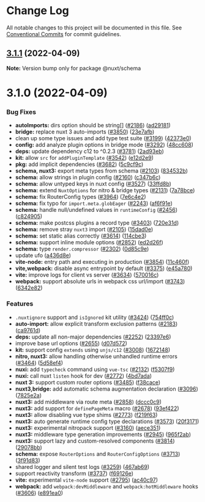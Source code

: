 # Change Log

All notable changes to this project will be documented in this file.
See [Conventional Commits](https://conventionalcommits.org) for commit guidelines.

## [3.1.1](https://github.com/nuxt/framework/compare/@nuxt/schema@3.1.0...@nuxt/schema@3.1.1) (2022-04-09)

**Note:** Version bump only for package @nuxt/schema





# 3.1.0 (2022-04-09)


### Bug Fixes

* **autoImports:** dirs option should be string[] ([#2186](https://github.com/nuxt/framework/issues/2186)) ([ad29181](https://github.com/nuxt/framework/commit/ad2918195b18d8606952f2e9d288dc3f2eb424ee))
* **bridge:** replace nuxt 3 auto-imports ([#3850](https://github.com/nuxt/framework/issues/3850)) ([23e7afb](https://github.com/nuxt/framework/commit/23e7afb5eccf50155a5ff775791a0b5d967ffda3))
* clean up some type issues and add type test suite ([#3199](https://github.com/nuxt/framework/issues/3199)) ([42373e0](https://github.com/nuxt/framework/commit/42373e060d61d47e9c94313c273c297656d3af22))
* **config:** add analyze plugin options in bridge mode ([#3292](https://github.com/nuxt/framework/issues/3292)) ([48cc608](https://github.com/nuxt/framework/commit/48cc6086e46fefd23e0d4f3d17b9759a6b8cbbf2))
* **deps:** update dependency c12 to ^0.2.3 ([#3781](https://github.com/nuxt/framework/issues/3781)) ([2ad93eb](https://github.com/nuxt/framework/commit/2ad93eb34db6dc1a1c1b077fa4de20cb3e9c4b2d))
* **kit:** allow `src` for `addPluginTemplate` ([#3542](https://github.com/nuxt/framework/issues/3542)) ([e12d2e9](https://github.com/nuxt/framework/commit/e12d2e9405a877c871418051e496f37dad0510a2))
* **pkg:** add implicit dependencies ([#3682](https://github.com/nuxt/framework/issues/3682)) ([5c9cf9c](https://github.com/nuxt/framework/commit/5c9cf9cf9e308b7556742e69601a6fde3be191c2))
* **schema, nuxt3:** export meta types from schema ([#2103](https://github.com/nuxt/framework/issues/2103)) ([834532b](https://github.com/nuxt/framework/commit/834532bf71439338b179b0a633f5446c58181d9a))
* **schema:** allow strings in plugin config ([#2160](https://github.com/nuxt/framework/issues/2160)) ([c347b6c](https://github.com/nuxt/framework/commit/c347b6cc8afe49068ddc0aaf48aa3cf8c83c4e68))
* **schema:** allow untyped keys in nuxt config ([#3527](https://github.com/nuxt/framework/issues/3527)) ([33ffd8b](https://github.com/nuxt/framework/commit/33ffd8be0a4725d03ee745520f845060ee0e1a22))
* **schema:** extend `NuxtOptions` for nitro & bridge types ([#2131](https://github.com/nuxt/framework/issues/2131)) ([7a78bce](https://github.com/nuxt/framework/commit/7a78bce44965a51942dbfe9d924b4f941c304f33))
* **schema:** fix RouterConfig types ([#3964](https://github.com/nuxt/framework/issues/3964)) ([7e6c4e2](https://github.com/nuxt/framework/commit/7e6c4e2d5bbb27f0fda38b4c6f1b0462e8d83416))
* **schema:** fix typo for `import.meta.globEager` ([#2243](https://github.com/nuxt/framework/issues/2243)) ([af6f91e](https://github.com/nuxt/framework/commit/af6f91e8fee2ec0542706bcd2dc661483fafae4f))
* **schema:** handle null/undefined values in `runtimeConfig` ([#2456](https://github.com/nuxt/framework/issues/2456)) ([c824905](https://github.com/nuxt/framework/commit/c824905b99c66af219a6cc2336d4f40adfc4e6de))
* **schema:** make postcss plugins a record type ([#3403](https://github.com/nuxt/framework/issues/3403)) ([720e31d](https://github.com/nuxt/framework/commit/720e31d49889caa2928b51daec4e6aa417184f06))
* **schema:** remove stray `nuxt3` import ([#2105](https://github.com/nuxt/framework/issues/2105)) ([15dad0e](https://github.com/nuxt/framework/commit/15dad0e0394aa889acd862ba98c5e548f4bb1042))
* **schema:** set static alias correctly ([#3614](https://github.com/nuxt/framework/issues/3614)) ([114cbe3](https://github.com/nuxt/framework/commit/114cbe33d05846d33ceed2819a413b9780475bec))
* **schema:** support inline module options ([#2852](https://github.com/nuxt/framework/issues/2852)) ([ed2d26f](https://github.com/nuxt/framework/commit/ed2d26f1b51158ae90b8a6d7f6dca1f24ea38f67))
* **schema:** type `render.compressor` ([#2302](https://github.com/nuxt/framework/issues/2302)) ([0d85c9e](https://github.com/nuxt/framework/commit/0d85c9ef77360fc1e56450039dc8436bd2390c69))
* update ufo ([a436d8e](https://github.com/nuxt/framework/commit/a436d8e0dc1db3eb1b72e1613619632fd3e6dfca))
* **vite-node:** entry path and executing in production ([#3854](https://github.com/nuxt/framework/issues/3854)) ([11c460f](https://github.com/nuxt/framework/commit/11c460fa99a6591a3ec8c1d7a5f062f06d990013))
* **vite,webpack:** disable async entrypoint by default ([#3375](https://github.com/nuxt/framework/issues/3375)) ([e45a780](https://github.com/nuxt/framework/commit/e45a780714c1ba44807ba6dbce3f2b5209ec0339))
* **vite:** improve logs for client vs server ([#3634](https://github.com/nuxt/framework/issues/3634)) ([570016c](https://github.com/nuxt/framework/commit/570016c143d321a78deb1d2fb3abc2238b1b731a))
* **webpack:** support absolute urls in webpack css url/import ([#3743](https://github.com/nuxt/framework/issues/3743)) ([6342e82](https://github.com/nuxt/framework/commit/6342e823a1c373f3ad85f7665cf534b457920b27))


### Features

* `.nuxtignore` support and `isIgnored` kit utility ([#3424](https://github.com/nuxt/framework/issues/3424)) ([754ff0c](https://github.com/nuxt/framework/commit/754ff0c9e7eaf3914090fbe51691b59250571eb4))
* **auto-import:** allow explicit transform exclusion patterns ([#2183](https://github.com/nuxt/framework/issues/2183)) ([ca9761d](https://github.com/nuxt/framework/commit/ca9761df9e22b54207321f1c9b3f997ad331e3c5))
* **deps:** update all non-major dependencies ([#2252](https://github.com/nuxt/framework/issues/2252)) ([23397e6](https://github.com/nuxt/framework/commit/23397e603c97b3a5b75b035ce72dbc633bbb13a5))
* improve base url options ([#2655](https://github.com/nuxt/framework/issues/2655)) ([d07d572](https://github.com/nuxt/framework/commit/d07d572263b45108e2a98a9924bf0d8dcba902fa))
* **kit:** support config `extends` using `unjs/c12` ([#3008](https://github.com/nuxt/framework/issues/3008)) ([1672148](https://github.com/nuxt/framework/commit/1672148a87106591c2af6627f7d1c76f5fa81d2e))
* **nitro, nuxt3:** allow handling otherwise unhandled runtime errors ([#3464](https://github.com/nuxt/framework/issues/3464)) ([5d58ef4](https://github.com/nuxt/framework/commit/5d58ef48afb513564e5ca9ec42007eef56b2461b))
* **nuxi:** add `typecheck` command using `vue-tsc` ([#2132](https://github.com/nuxt/framework/issues/2132)) ([f5307f9](https://github.com/nuxt/framework/commit/f5307f9d1390de851cfba4d57799188cd54dc418))
* **nuxi:** call nuxt `listen` hook for dev ([#2772](https://github.com/nuxt/framework/issues/2772)) ([4bd7ada](https://github.com/nuxt/framework/commit/4bd7adae4a7d43f7b906abec1149688d307954a3))
* **nuxt 3:** support custom router options ([#3485](https://github.com/nuxt/framework/issues/3485)) ([f38cace](https://github.com/nuxt/framework/commit/f38cacec0f7ceba448c6375d4cebd996a6ad42e9))
* **nuxt3,bridge:** add automatic schema augmentation declaration ([#3096](https://github.com/nuxt/framework/issues/3096)) ([7825e2a](https://github.com/nuxt/framework/commit/7825e2aa125a6ce9a02f4353005d02f03854b7bb))
* **nuxt3:** add middleware via route meta ([#2858](https://github.com/nuxt/framework/issues/2858)) ([dccc0c9](https://github.com/nuxt/framework/commit/dccc0c9c6faa86533ef4bcfb0117232ec631f65a))
* **nuxt3:** add support for `definePageMeta` macro ([#2678](https://github.com/nuxt/framework/issues/2678)) ([93ef422](https://github.com/nuxt/framework/commit/93ef422b5d3c86b6fefd6df5ff077f7e98648c3e))
* **nuxt3:** allow disabling vue type shims ([#2773](https://github.com/nuxt/framework/issues/2773)) ([f219f63](https://github.com/nuxt/framework/commit/f219f635adce72ea1158065fd4d6a5d6a7a5243e))
* **nuxt3:** auto generate runtime config type declarations ([#3573](https://github.com/nuxt/framework/issues/3573)) ([20f3171](https://github.com/nuxt/framework/commit/20f31712c1e1e11e57df7d08191459eec2af7e4f))
* **nuxt3:** experimental nitropack support ([#3160](https://github.com/nuxt/framework/issues/3160)) ([aece351](https://github.com/nuxt/framework/commit/aece3518b541663c1731160e42e26e6ac7c79ce8))
* **nuxt3:** middleware type generation improvements ([#2945](https://github.com/nuxt/framework/issues/2945)) ([965f2ab](https://github.com/nuxt/framework/commit/965f2abaeed72ac357710069e5a1567034930d21))
* **nuxt3:** support lazy and custom-resolved components ([#3814](https://github.com/nuxt/framework/issues/3814)) ([29078bb](https://github.com/nuxt/framework/commit/29078bba74987a5febfe769cb3454c1837ea7cff))
* **schema:** expose `RouterOptions` and `RouterConfigOptions` ([#3713](https://github.com/nuxt/framework/issues/3713)) ([3f91d83](https://github.com/nuxt/framework/commit/3f91d83a79bf501a26050acef87c6af4155e14e9))
* shared logger and silent test logs ([#3259](https://github.com/nuxt/framework/issues/3259)) ([467ab69](https://github.com/nuxt/framework/commit/467ab693b987c57efe3a8f2bcccda2464bd2f27e))
* support reactivity transform ([#3737](https://github.com/nuxt/framework/issues/3737)) ([f69126e](https://github.com/nuxt/framework/commit/f69126e8f4adb71bbed55990c97c6e2f9bdd7dec))
* **vite:** experimental `vite-node` support ([#2795](https://github.com/nuxt/framework/issues/2795)) ([ac40c97](https://github.com/nuxt/framework/commit/ac40c9746cc516ab117e9edca1c8260a7fbd83dd))
* **webpack:** add `webpack:devMiddleware` and `webpack:hotMiddleware` hooks ([#3606](https://github.com/nuxt/framework/issues/3606)) ([e891ea0](https://github.com/nuxt/framework/commit/e891ea0cca70ba3899b3d9579819c3730cfca065))
